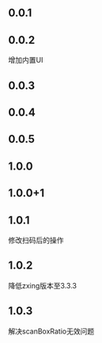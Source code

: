 ## 0.0.1

## 0.0.2

增加内置UI

## 0.0.3

## 0.0.4

## 0.0.5

## 1.0.0

## 1.0.0+1

## 1.0.1

修改扫码后的操作

## 1.0.2

降低zxing版本至3.3.3

## 1.0.3

解决scanBoxRatio无效问题

